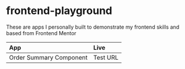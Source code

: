 # frontend-playground
These are apps I personally built to demonstrate my frontend skills and based from Frontend Mentor

| App | Live |
| :--- | :--- |
| Order Summary Component | Test URL |
